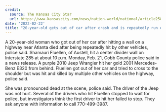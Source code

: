 ```yaml
---
credit:
  source: The Kansas City Star
  url: https://www.kansascity.com/news/nation-world/national/article258658888.html
date: '2022-02-22'
title: "20-year-old gets out of car after crash and is repeatedly run over, Georgia cops say"
---
```

A 20-year-old woman who got out of her car after hitting a wall on a highway near Atlanta died after being repeatedly hit by other vehicles, police said. Shamauri Fluellen, of Austell, hit a center divider wall on Interstate 285 at about 10 p.m. Monday, Feb. 21, Cobb County police said in a news release. A purple 2010 Jeep Wrangler hit her gold 2001 Mercedes-Benz E320 from behind. Fluellen got out of her car and tried to cross to the shoulder but was hit and killed by multiple other vehicles on the highway, police said.

She was pronounced dead at the scene, police said. The driver of the Jeep was not hurt. Several of the drivers who hit Fluellen stopped to wait for police, but investigators think the first driver to hit her failed to stop. They ask anyone with information to call 770-499-3987.
